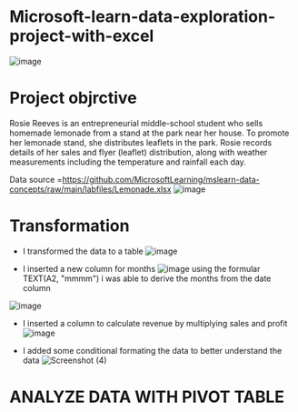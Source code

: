 # Microsoft-learn-data-exploration-project-with-excel
![image](https://user-images.githubusercontent.com/107101960/211177064-edc75d65-9e5f-4d79-9e0c-61dafba50d54.png)


# Project objrctive
 Rosie Reeves is an entrepreneurial middle-school student who sells homemade lemonade from a stand at the park near her house. To promote her lemonade stand, she distributes leaflets in the park. Rosie records details of her sales and flyer (leaflet) distribution, along with weather measurements including the temperature and rainfall each day.
 
 Data source =https://github.com/MicrosoftLearning/mslearn-data-concepts/raw/main/labfiles/Lemonade.xlsx
 ![image](https://user-images.githubusercontent.com/107101960/211177748-66f10415-df83-414a-9edf-770ca7ff9351.png)

 # Transformation
 
 * I transformed the data to a table
 ![image](https://user-images.githubusercontent.com/107101960/211177144-ffedc5c2-58c2-4720-ae0c-0664da7ab1ee.png)
 
 * I inserted a new column for months
 ![image](https://user-images.githubusercontent.com/107101960/211177543-4dafa6f2-c506-4890-89db-4970b6eb4005.png)
 using the formular TEXT(A2, "mmmm") i was able to derive the months from the date column
 
 ![image](https://user-images.githubusercontent.com/107101960/211177695-753feb28-12bc-456a-b485-8d26c7c7d794.png)
 
 * I inserted a column to calculate revenue by multiplying sales and profit
 ![image](https://user-images.githubusercontent.com/107101960/211701552-0c0e87f6-991f-4222-b9b1-efd2961b5eba.png)

* I added some conditional formating the data to better understand the data
![Screenshot (4)](https://user-images.githubusercontent.com/107101960/211701756-3877856c-a553-4f31-8faa-f7457bcdb836.png)

# ANALYZE DATA WITH PIVOT TABLE



